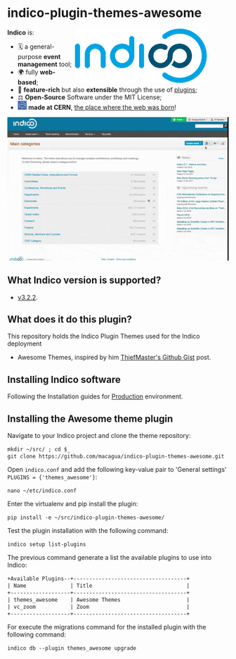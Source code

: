 # indico-plugin-themes-awesome

<img src="https://github.com/indico/indico/raw/master/indico/web/static/images/logo_indico.png"
     align="right"
     width="300"
     style="width: 300px; float: right; margin-right: 50px;">

**Indico** is:
 * 🗓 a general-purpose **event management** tool;
 * 🌍 fully **web-based**;
 * 🧩 **feature-rich** but also **extensible** through the use of [plugins](https://docs.getindico.io/en/stable/plugins/);
 * ⚖️ **Open-Source** Software under the MIT License;
 * <img src="https://raw.githubusercontent.com/indico/assets/master/cern_badge.png" width="20"> **made at CERN**, [the place where the web was born](https://home.cern/science/computing/birth-web)!

![A sneak peek of Indico](https://raw.githubusercontent.com/indico/indico/master/sneakpeek.gif)

## What Indico version is supported?

 * [v3.2.2](https://pypi.org/project/indico/3.2.2/).

## What does it do this plugin?

This repository holds the Indico Plugin Themes used for the Indico deployment

- Awesome Themes, inspired by him [ThiefMaster's Github Gist](https://gist.github.com/ThiefMaster/8d5bc6791d8654b31f0ec3a5960693ad) post.

## Installing Indico software

Following the Installation guides for [Production](https://docs.getindico.io/en/stable/installation/production/) environment.

## Installing the Awesome theme plugin

Navigate to your Indico project and clone the theme repository:
```
mkdir ~/src/ ; cd $_
git clone https://github.com/macagua/indico-plugin-themes-awesome.git
```

Open ``indico.conf`` and add the following key-value pair to 'General settings' `PLUGINS = {'themes_awesome'}`:
```
nano ~/etc/indico.conf
```

Enter the virtualenv and pip install the plugin:
```
pip install -e ~/src/indico-plugin-themes-awesome/
```

Test the plugin installation with the following command:

```
indico setup list-plugins
```

The previous command generate a list the available plugins to use into Indico:

```
+Available Plugins--+------------------------------------+
| Name              | Title                              |
+-------------------+------------------------------------+
| themes_awesome    | Awesome Themes                     |
| vc_zoom           | Zoom                               |
+-------------------+------------------------------------+
```

For execute the migrations command for the installed plugin with the following command:

```
indico db --plugin themes_awesome upgrade
```

